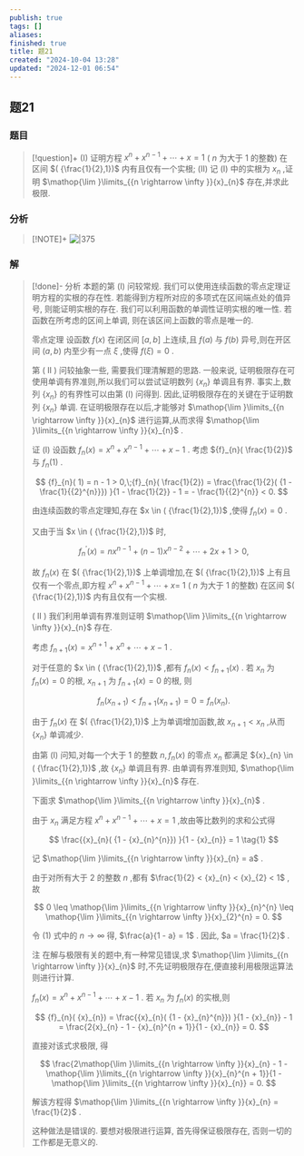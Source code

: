 ```yaml
---
publish: true
tags: []
aliases: 
finished: true
title: 题21
created: "2024-10-04 13:28"
updated: "2024-12-01 06:54"
---
```

## 题21
### 题目
> [!question]+
> (I) 证明方程 ${x}^{n} + {x}^{n - 1} + \cdots  + x = 1$ ( $n$ 为大于 1 的整数) 在区间 $( {\frac{1}{2},1})$ 内有且仅有一个实根;
> (II) 记 (I) 中的实根为 ${x}_{n}$ ,证明 $\mathop{\lim }\limits_{{n \rightarrow  \infty }}{x}_{n}$ 存在,并求此极限.
### 分析
> [!NOTE]+
> ![|375](https://img.hwenyi.live/202411201811756.webp)
### 解
> [!done]-
> 分析 本题的第 (I) 问较常规. 我们可以使用连续函数的零点定理证明方程的实根的存在性. 若能得到方程所对应的多项式在区间端点处的值异号, 则能证明实根的存在. 我们可以利用函数的单调性证明实根的唯一性. 若函数在所考虑的区间上单调, 则在该区间上函数的零点是唯一的.
> 
> 零点定理 设函数 $f( x)$ 在闭区间 $\lbrack  {a,b}\rbrack$ 上连续,且 $f( a)$ 与 $f( b)$ 异号,则在开区间 $( {a,b})$ 内至少有一点 $\xi$ ,使得 $f( \xi )  = 0$ .
> 
> 第 ( II ) 问较抽象一些, 需要我们理清解题的思路. 一般来说, 证明极限存在可使用单调有界准则,所以我们可以尝试证明数列 $\{  {x}_{n}\}$ 单调且有界. 事实上,数列 $\{  {x}_{n}\}$ 的有界性可以由第 (I) 问得到. 因此,证明极限存在的关键在于证明数列 $\{  {x}_{n}\}$ 单调. 在证明极限存在以后,才能够对 $\mathop{\lim }\limits_{{n \rightarrow  \infty }}{x}_{n}$ 进行运算,从而求得 $\mathop{\lim }\limits_{{n \rightarrow  \infty }}{x}_{n}$ .
> 
> 证 (I) 设函数 ${f}_{n}( x)  = {x}^{n} + {x}^{n - 1} + \cdots  + x - 1$ . 考虑 ${f}_{n}( \frac{1}{2})$ 与 ${f}_{n}( 1)$ .
> 
> $$
> {f}_{n}( 1)  = n - 1 > 0,\;{f}_{n}( \frac{1}{2})  = \frac{\frac{1}{2}( {1 - \frac{1}{{2}^{n}}}) }{1 - \frac{1}{2}} - 1 =  - \frac{1}{{2}^{n}} < 0.
> $$
> 
> 由连续函数的零点定理知,存在 $x \in  ( {\frac{1}{2},1})$ ,使得 ${f}_{n}( x)  = 0$ .
> 
> 又由于当 $x \in  ( {\frac{1}{2},1})$ 时,
> 
> $$
> {f}_{n}^{\prime }( x)  = n{x}^{n - 1} + ( {n - 1}) {x}^{n - 2} + \cdots  + {2x} + 1 > 0,
> $$
> 
> 故 ${f}_{n}( x)$ 在 $( {\frac{1}{2},1})$ 上单调增加,在 $( {\frac{1}{2},1})$ 上有且仅有一个零点,即方程 ${x}^{n} + {x}^{n - 1} + \cdots  + x =$ $1$ ( $n$ 为大于 1 的整数) 在区间 $( {\frac{1}{2},1})$ 内有且仅有一个实根.
> 
> ( II ) 我们利用单调有界准则证明 $\mathop{\lim }\limits_{{n \rightarrow  \infty }}{x}_{n}$ 存在.
> 
> 考虑 ${f}_{n + 1}( x)  = {x}^{n + 1} + {x}^{n} + \cdots  + x - 1$ .
> 
> 对于任意的 $x \in  ( {\frac{1}{2},1})$ ,都有 ${f}_{n}( x)  < {f}_{n + 1}( x)$ . 若 ${x}_{n}$ 为 ${f}_{n}( x)  = 0$ 的根, ${x}_{n + 1}$ 为 ${f}_{n + 1}( x)  = 0$ 的根, 则
> 
> $$
> {f}_{n}( {x}_{n + 1})  < {f}_{n + 1}( {x}_{n + 1})  = 0 = {f}_{n}( {x}_{n}) .
> $$
> 
> 由于 ${f}_{n}( x)$ 在 $( {\frac{1}{2},1})$ 上为单调增加函数,故 ${x}_{n + 1} < {x}_{n}$ ,从而 $\{  {x}_{n}\}$ 单调减少.
> 
> 由第 (I) 问知,对每一个大于 1 的整数 $n,{f}_{n}( x)$ 的零点 ${x}_{n}$ 都满足 ${x}_{n} \in  ( {\frac{1}{2},1})$ ,故 $\{  {x}_{n}\}$ 单调且有界. 由单调有界准则知, $\mathop{\lim }\limits_{{n \rightarrow  \infty }}{x}_{n}$ 存在.
> 
> 下面求 $\mathop{\lim }\limits_{{n \rightarrow  \infty }}{x}_{n}$ .
> 
> 由于 ${x}_{n}$ 满足方程 ${x}^{n} + {x}^{n - 1} + \cdots  + x = 1$ ,故由等比数列的求和公式得
> 
> $$
> \frac{{x}_{n}( {1 - {x}_{n}^{n}}) }{1 - {x}_{n}} = 1 \tag{1}
> $$
> 
> 记 $\mathop{\lim }\limits_{{n \rightarrow  \infty }}{x}_{n} = a$ .
> 
> 由于对所有大于 2 的整数 $n$ ,都有 $\frac{1}{2} < {x}_{n} < {x}_{2} < 1$ ,故
> 
> $$
> 0 \leq  \mathop{\lim }\limits_{{n \rightarrow  \infty }}{x}_{n}^{n} \leq  \mathop{\lim }\limits_{{n \rightarrow  \infty }}{x}_{2}^{n} = 0.
> $$
> 
> 令 (1) 式中的 $n \rightarrow  \infty$ 得, $\frac{a}{1 - a} = 1$ . 因此, $a = \frac{1}{2}$ .
> 
> 注 在解与极限有关的题中,有一种常见错误,求 $\mathop{\lim }\limits_{{n \rightarrow  \infty }}{x}_{n}$ 时,不先证明极限存在,便直接利用极限运算法则进行计算.
> 
> ${f}_{n}( x)  = {x}^{n} + {x}^{n - 1} + \cdots  + x - 1$ . 若 ${x}_{n}$ 为 ${f}_{n}( x)$ 的实根,则
> 
> $$
> {f}_{n}( {x}_{n})  = \frac{{x}_{n}( {1 - {x}_{n}^{n}}) }{1 - {x}_{n}} - 1 = \frac{2{x}_{n} - 1 - {x}_{n}^{n + 1}}{1 - {x}_{n}} = 0.
> $$
> 
> 直接对该式求极限, 得
> 
> $$
> \frac{2\mathop{\lim }\limits_{{n \rightarrow  \infty }}{x}_{n} - 1 - \mathop{\lim }\limits_{{n \rightarrow  \infty }}{x}_{n}^{n + 1}}{1 - \mathop{\lim }\limits_{{n \rightarrow  \infty }}{x}_{n}} = 0.
> $$
> 
> 解该方程得 $\mathop{\lim }\limits_{{n \rightarrow  \infty }}{x}_{n} = \frac{1}{2}$ .
> 
> 这种做法是错误的. 要想对极限进行运算, 首先得保证极限存在, 否则一切的工作都是无意义的.